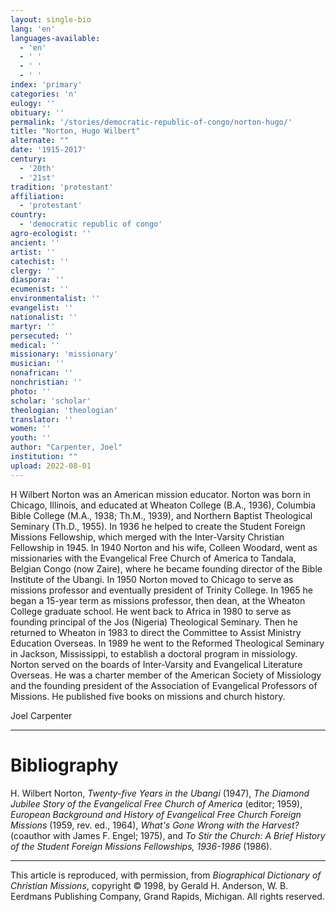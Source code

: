 ```yaml
---
layout: single-bio
lang: 'en'
languages-available:
  - 'en'
  - ' '
  - ' '
  - ' '
index: 'primary'
categories: 'n'
eulogy: ''
obituary: ''
permalink: '/stories/democratic-republic-of-congo/norton-hugo/'
title: "Norton, Hugo Wilbert"
alternate: ""
date: '1915-2017'
century:
  - '20th'
  - '21st'
tradition: 'protestant'
affiliation:
  - 'protestant'
country:
  - 'democratic republic of congo'
agro-ecologist: ''
ancient: ''
artist: ''
catechist: ''
clergy: ''
diaspora: ''
ecumenist: ''
environmentalist: ''
evangelist: ''
nationalist: ''
martyr: ''
persecuted: ''
medical: ''
missionary: 'missionary'
musician: ''
nonafrican: ''
nonchristian: ''
photo: ''
scholar: 'scholar'
theologian: 'theologian'
translator: ''
women: ''
youth: ''
author: "Carpenter, Joel"
institution: ""
upload: 2022-08-01
---
```




H Wilbert Norton was an American mission educator. Norton was born in Chicago, Illinois, and educated at Wheaton College (B.A., 1936), Columbia Bible College (M.A., 1938; Th.M., 1939), and Northern Baptist Theological Seminary (Th.D., 1955). In 1936 he helped to create the Student Foreign Missions Fellowship, which merged with the Inter-Varsity Christian Fellowship in 1945. In 1940 Norton and his wife, Colleen Woodard, went as missionaries with the Evangelical Free Church of America to Tandala, Belgian Congo (now Zaire), where he became founding director of the Bible Institute of the Ubangi. In 1950 Norton moved to Chicago to serve as missions professor and eventually president of Trinity College. In 1965 he began a 15-year term as missions professor, then dean, at the Wheaton College graduate school. He went back to Africa in 1980 to serve as founding principal of the Jos (Nigeria) Theological Seminary. Then he returned to Wheaton in 1983 to direct the Committee to Assist Ministry Education Overseas. In 1989 he went to the Reformed Theological Seminary in Jackson, Mississippi, to establish a doctoral program in missiology. Norton served on the boards of Inter-Varsity and Evangelical Literature Overseas. He was a charter member of the American Society of Missiology and the founding president of the Association of Evangelical Professors of Missions. He published five books on missions and church history.

Joel Carpenter

---

# Bibliography

H. Wilbert Norton, *Twenty-five Years in the Ubangi* (1947), *The Diamond Jubilee Story of the Evangelical Free Church of America* (editor; 1959), *European Background and History of Evangelical Free Church Foreign Missions* (1959, rev. ed., 1964), *What's Gone Wrong with the Harvest?* (coauthor with James F. Engel; 1975), and *To Stir the Church: A Brief History of the Student Foreign Missions Fellowships, 1936-1986* (1986).

---

This article is reproduced, with permission, from *Biographical Dictionary of Christian Missions*, copyright © 1998, by Gerald H. Anderson, W. B. Eerdmans Publishing Company, Grand Rapids, Michigan. All rights reserved.
